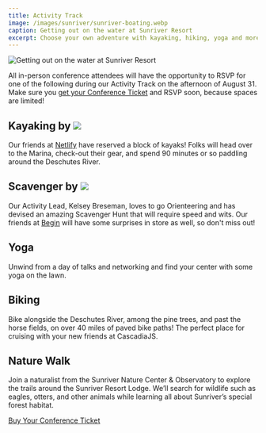 ```yaml
---
title: Activity Track
image: /images/sunriver/sunriver-boating.webp
caption: Getting out on the water at Sunriver Resort
excerpt: Choose your own adventure with kayaking, hiking, yoga and more!
---
```

![Getting out on the water at Sunriver Resort](/images/sunriver/sunriver-boating.webp)

All in-person conference attendees will have the opportunity to RSVP for one of the following during our Activity Track on the afternoon of August 31. Make sure you [get your Conference Ticket](/tickets) and RSVP soon, because spaces are limited!

<h2>Kayaking by <img src="/images/sponsors/netlify.svg"/></h2>

Our friends at [Netlify](/sponsors/netlify) have reserved a block of kayaks! Folks will head over to the Marina, check-out their gear, and spend 90 minutes or so paddling around the Deschutes River.

<h2>Scavenger by <img src="/images/sponsors/begin.svg"/></h2>

Our Activity Lead, Kelsey Breseman, loves to go Orienteering and has devised an amazing Scavenger Hunt that will require speed and wits. Our friends at [Begin](/sponsors/begin) will have some surprises in store as well, so don't miss out!

## Yoga

Unwind from a day of talks and networking and find your center with some yoga on the lawn. 

## Biking

Bike alongside the Deschutes River, among the pine trees, and past the horse fields, on over 40 miles of paved bike paths! The perfect place for cruising with your new friends at CascadiaJS.

## Nature Walk

Join a naturalist from the Sunriver Nature Center & Observatory to explore the trails around the Sunriver Resort Lodge. We’ll search for wildlife such as eagles, otters, and other animals while learning all about Sunriver’s special forest habitat. 

<div class="cta"><a href="/tickets">Buy Your Conference Ticket</a></div>